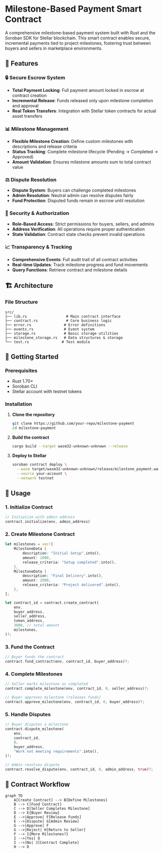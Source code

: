 # Milestone-Based Payment Smart Contract

A comprehensive milestone-based payment system built with Rust and the Soroban SDK for Stellar blockchain. This smart contract enables secure, incremental payments tied to project milestones, fostering trust between buyers and sellers in marketplace environments.

## 🌟 Features

### 🔒 Secure Escrow System
- **Total Payment Locking**: Full payment amount locked in escrow at contract creation
- **Incremental Release**: Funds released only upon milestone completion and approval
- **Real Token Transfers**: Integration with Stellar token contracts for actual asset transfers

### 📊 Milestone Management
- **Flexible Milestone Creation**: Define custom milestones with descriptions and release criteria
- **Status Tracking**: Complete milestone lifecycle (Pending → Completed → Approved)
- **Amount Validation**: Ensures milestone amounts sum to total contract value

### ⚖️ Dispute Resolution
- **Dispute System**: Buyers can challenge completed milestones
- **Admin Resolution**: Neutral admin can resolve disputes fairly
- **Fund Protection**: Disputed funds remain in escrow until resolution

### 🔐 Security & Authorization
- **Role-Based Access**: Strict permissions for buyers, sellers, and admins
- **Address Verification**: All operations require proper authentication
- **State Validation**: Contract state checks prevent invalid operations

### 📈 Transparency & Tracking
- **Comprehensive Events**: Full audit trail of all contract activities
- **Real-time Updates**: Track milestone progress and fund movements
- **Query Functions**: Retrieve contract and milestone details

## 🏗️ Architecture

### File Structure
```
src/
├── lib.rs                  # Main contract interface
├── contract.rs             # Core business logic
├── error.rs               # Error definitions
├── events.rs              # Event system
├── storage.rs             # Basic storage utilities
├── milestone_storage.rs   # Data structures & storage
└── test.rs               # Test module
```

## 🚀 Getting Started

### Prerequisites
- Rust 1.70+
- Soroban CLI
- Stellar account with testnet tokens

### Installation

1. **Clone the repository**
   ```bash
   git clone https://github.com/your-repo/milestone-payment
   cd milestone-payment
   ```

2. **Build the contract**
   ```bash
   cargo build --target wasm32-unknown-unknown --release
   ```

3. **Deploy to Stellar**
   ```bash
   soroban contract deploy \
     --wasm target/wasm32-unknown-unknown/release/milestone_payment.wasm \
     --source your-account \
     --network testnet
   ```

## 📖 Usage

### 1. Initialize Contract
```rust
// Initialize with admin address
contract.initialize(env, admin_address)
```

### 2. Create Milestone Contract
```rust
let milestones = vec![
    MilestoneData {
        description: "Initial Setup".into(),
        amount: 1000,
        release_criteria: "Setup completed".into(),
    },
    MilestoneData {
        description: "Final Delivery".into(),
        amount: 2000,
        release_criteria: "Project delivered".into(),
    },
];

let contract_id = contract.create_contract(
    env,
    buyer_address,
    seller_address,
    token_address,
    3000, // total amount
    milestones,
)?;
```

### 3. Fund the Contract
```rust
// Buyer funds the contract
contract.fund_contract(env, contract_id, buyer_address)?;
```

### 4. Complete Milestones
```rust
// Seller marks milestone as completed
contract.complete_milestone(env, contract_id, 0, seller_address)?;

// Buyer approves milestone (releases funds)
contract.approve_milestone(env, contract_id, 0, buyer_address)?;
```

### 5. Handle Disputes
```rust
// Buyer disputes a milestone
contract.dispute_milestone(
    env,
    contract_id,
    0,
    buyer_address,
    "Work not meeting requirements".into(),
)?;

// Admin resolves dispute
contract.resolve_dispute(env, contract_id, 0, admin_address, true)?;
```

## 🔄 Contract Workflow

```mermaid
graph TD
    A[Create Contract] --> B[Define Milestones]
    B --> C[Fund Contract]
    C --> D[Seller Completes Milestone]
    D --> E{Buyer Review}
    E -->|Approve| F[Release Funds]
    E -->|Dispute| G[Admin Review]
    G -->|Approve| F
    G -->|Reject| H[Return to Seller]
    F --> I{More Milestones?}
    I -->|Yes| D
    I -->|No| J[Contract Complete]
    H --> D
```
